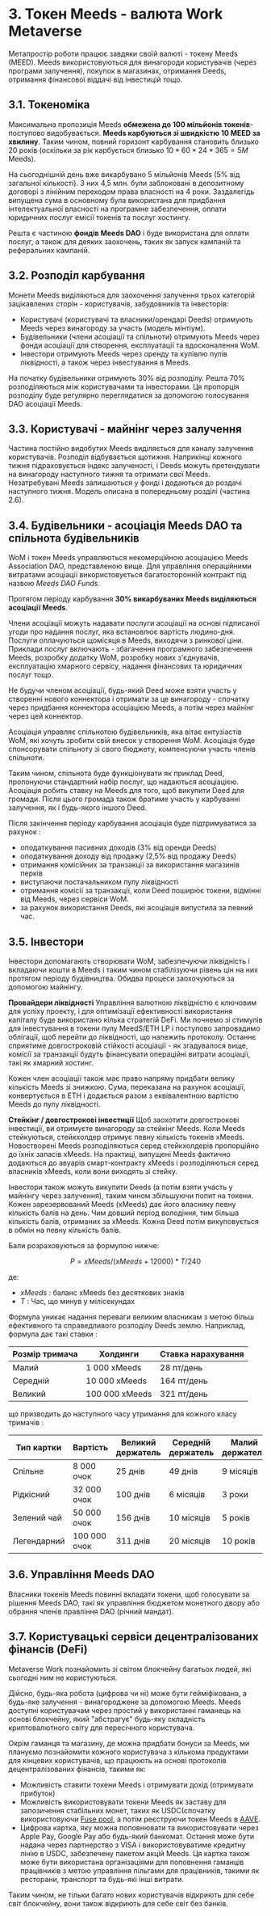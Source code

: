 # 3. Токен Meeds - валюта Work Metaverse

Метапростір роботи працює завдяки своїй валюті - токену Meeds (MEED). Meeds використовуються для винагороди користувачів (через програми залучення), покупок в магазинах, отримання Deeds, отримання фінансової віддачі від інвестицій тощо.

## 3.1. Токеноміка

Максимальна пропозиція Meeds **обмежена до 100 мільйонів токенів**- поступово видобувається. **Мeeds карбуються зі швидкістю 10 MEED за хвилину**. Таким чином, повний горизонт карбування становить близько 20 років (оскільки за рік карбується близько $10*60*24*365 = 5M$ Meeds).

На сьогоднішній день вже викарбувано 5 мільйонів Meeds (5% від загальної кількості). З них 4,5 млн. були заблоковані в депозитному договорі з лінійним переходом права власності на 4 роки. Заздалегідь випущена сума в основному була використана для придбання інтелектуальної власності на програмне забезпечення, оплати юридичних послуг емісії токенів та послуг хостингу.

Решта є частиною __фондів Meeds DAO__ і буде використана для оплати послуг, а також для деяких заохочень, таких як запуск кампаній та реферальних кампаній.


## 3.2. Розподіл карбування

Монети Meeds виділяються для заохочення залучення трьох категорій зацікавлених сторін - користувачів, забудовників та інвесторів:

- Користувачі (користувачі та власники/орендарі Deeds) отримують Meeds через винагороду за участь (модель мінтіум).
- Будівельники (члени асоціації та спільноти) отримують Meeds через фонди асоціації для створення, експлуатації та вдосконалення WoM.
- Інвестори отримують Meeds через оренду та купівлю пулів ліквідності, а також через інвестування в Meeds.

На початку будівельники отримують 30% від розподілу. Решта 70% розподіляються між користувачами та інвесторами. Ця пропорція розподілу буде регулярно переглядатися за допомогою голосування DAO асоціації Meeds.

## 3.3. Користувачі - майнінг через залучення

Частина постійно видобутих Meeds виділяється для каналу залучення користувачів. Розподіл відбувається щотижня. Наприкінці кожного тижня підраховується індекс залученості, і Deeds можуть претендувати на винагороду наступного тижня та отримати свої Meeds. Незатребувані Meeds залишаються у фонді і додаються до роздачі наступного тижня. Модель описана в попередньому розділі (частина 2.6).

## 3.4. Будівельники - асоціація Meeds DAO та спільнота будівельників

WoM і токен Meeds управляються некомерційною асоціацією Meeds Association DAO, представленою вище. Для управління операційними витратами асоціації використовується багатосторонній контракт під назвою _Meeds DAO Funds_.

Протягом періоду карбування **30% викарбуваних Meeds виділяються асоціації Meeds**.

Члени асоціації можуть надавати послуги асоціації на основі підписаної угоди про надання послуг, яка встановлює вартість людино-дня. Послуги оплачуються щомісяця в Meeds, виходячи з ринкової ціни. Приклади послуг включають - збагачення програмного забезпечення Meeds, розробку додатку WoM, розробку нових з'єднувачів, експлуатацію хмарного сервісу, надання фінансових та юридичних послуг тощо.

Не будучи членом асоціації, будь-який Deed може взяти участь у створенні нового коннектора і отримати за це винагороду - спочатку через придбання коннектора асоціацією Meeds, а потім через майнінг через цей коннектор.

Асоціація управляє спільнотою будівельників, яка вітає ентузіастів WoM, які хочуть зробити свій внесок у створення WoM. Асоціація буде спонсорувати спільноту зі свого бюджету, компенсуючи участь членів спільноти.

Таким чином, спільнота буде функціонувати як приклад Deed, пропонуючи стандартний набір послуг, що надаються асоціацією. Асоціація робить ставку на Meeds для того, щоб викупити Deed для громади. Після цього громада також братиме участь у карбуванні залучення, як і будь-якого іншого Deed.

Після закінчення періоду карбування асоціація буде підтримуватися за рахунок :

- оподаткування пасивних доходів (3% від оренди Deeds)
- оподаткування доходу від продажу (2,5% від продажу Deeds)
- отримання комісійних за транзакції за використання магазинів перків
- виступаючи постачальником пулу ліквідності
- отримання комісії за транзакції, коли Deed поширює токени, відмінні від Meeds, через сервіси WoM.
- за рахунок використання Deeds, які асоціація випустила за певний час.


## 3.5. Інвестори

Інвестори допомагають створювати WoM, забезпечуючи ліквідність і вкладаючи кошти в Meeds і таким чином стабілізуючи рівень цін на них протягом періоду будівництва. Обидва процеси заохочуються за допомогою майнінгу.

**Провайдери ліквідності** Управління валютною ліквідністю є ключовим для успіху проекту, і для оптимізації ефективності використання капіталу буде використано кілька стратегій DeFi. Ми почнемо зі стимулів для інвестування в токени пулу MeedS/ETH LP і поступово запровадимо облігації, щоб перейти до ліквідності, що належить протоколу. Останнє сприятиме довгостроковій стійкості асоціації - як згадувалося вище, комісії за транзакції будуть фінансувати операційні витрати асоціації, такі як хмарний хостинг.

Кожен член асоціації також має право напряму придбати велику кількість Meeds зі знижкою. Сума, переказана на рахунок асоціації, конвертується в ETH і додається разом з еквівалентною вартістю Meeds до пулу ліквідності.

**Стейкінг / довгострокові інвестиції** Щоб заохотити довгострокові інвестиції, ви отримуєте винагороду за стейкінг Meeds. Коли Meeds стейкуються, стейкхолдер отримує певну кількість токенів xMeeds. Новостворені Meeds розподіляються серед стейкхолдерів пропорційно до їхніх запасів xMeeds. На практиці, випущені Meeds фактично додаються до авуарів смарт-контракту xMeeds і розподіляються серед власників xMeeds, коли вони виходять зі стейку.

Інвестори також можуть викупити Deeds (а потім взяти участь у майнінгу через залучення), таким чином збільшуючи попит на токени. Кожен зарезервований Meeds (xMeeds) дає його власнику певну кількість балів на день. Чим довший період володіння, тим більша кількість балів, отриманих за xMeeds. Кожна Deed потім викуповується в обмін на певну кількість балів.

Бали розраховуються за формулою нижче:

 $$ P = xMeeds / (xMeeds + 12000) * T / 240 $$

 де:

- $xMeeds$ : баланс xMeeds без десяткових знаків
- $T$ : Час, що минув у мілісекундах

Формула уникає надання переваги великим власникам з метою більш ефективного та справедливого розподілу Deeds землю. Наприклад, формула дає такі ставки :

| **Розмір тримача** | **Холдинги**   | **Ставка нарахування** |
| ------------------ | -------------- | ---------------------- |
| Малий              | 1 000 xMeeds   | 28 пт/день             |
| Середній           | 10 000 xMeeds  | 164 пт/день            |
| Великий            | 100 000 xMeeds | 321 пт/день            |


що призводить до наступного часу утримання для кожного класу тримачів :

| **Тип картки** | **Вартість** | **Великий держатель** | **Середній держатель** | **Малий держатель** |
| -------------- | ------------ | --------------------- | ---------------------- | ------------------- |
| Спільне        | 8 000 очок   | 25 днів               | 49 днів                | 9 місяців           |
| Рідкісний      | 32 000 очок  | 100 днів              | 6 місяців              | 3 роки              |
| Зелений чай    | 50 000 очок  | 156 днів              | 10 місяців             | 5 років             |
| Легендарний    | 100 000 очок | 311 днів              | 20 місяців             | 10 років            |

## 3.6. Управління Meeds DAO

Власники токенів Meeds повинні вкладати токени, щоб голосувати за рішення Meeds DAO, такі як управління бюджетом монетного двору або обрання членів правління DAO (річний мандат).

## 3.7. Користувацькі сервіси децентралізованих фінансів (DeFi)

Меtaverse Work познайомить зі світом блокчейну багатьох людей, які сьогодні ним не користуються.

Дійсно, будь-яка робота (цифрова чи ні) може бути гейміфікована, а будь-яке залучення - винагороджене за допомогою Meeds. Meeds доступні користувачам через простий у використанні гаманець на основі блокчейну, який "абстрагує" будь-яку складність криптовалютного світу для пересічного користувача.

Окрім гаманця та магазину, де можна придбати бонуси за Meeds, ми плануємо познайомити кожного користувача з кількома продуктами для кінцевих користувачів, що працюють на основі протоколів децентралізованих фінансів, такими як:

- Можливість ставити токени Meeds і отримувати дохід (отримувати прибуток)
- Можливість використовувати токени Meeds як заставу для запозичення стабільних монет, таких як USDC(спочатку використовуючи [Fuse pool](https://app.rari.capital/fuse), а потім реєструючи токен Meeds в [AAVE](https://aave.com/).
- Цифрова картка, яку можна поповнювати та використовувати через Apple Pay, Google Pay або будь-який банкомат. Остання може бути надана через партнерство з VISA і використовуватиме кредитну лінію в USDC, забезпечену пакетом акцій Meeds. Ця картка також може бути використана організаціями для поповнення гаманців працівників з метою управління пільгами для працівників, такими як ресторани, транспорт та будь-які інші витрати.

Таким чином, не тільки багато нових користувачів відкриють для себе світ блокчейну, вони також відкриють для себе світ без банків.

 
